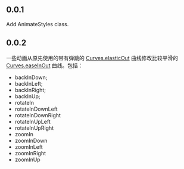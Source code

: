 ## 0.0.1

Add AnimateStyles class.


## 0.0.2

一些动画从原先使用的带有弹跳的 [Curves.elasticOut](https://flutter.github.io/assets-for-api-docs/assets/animation/curve_elastic_out.mp4) 曲线修改比较平滑的 [Curves.easeInOut](https://flutter.github.io/assets-for-api-docs/assets/animation/curve_ease_in_out.mp4) 曲线。包括：

 - backInDown;
 - backInLeft;
 - backInRight;
 - backInUp;
 - rotateIn
 - rotateInDownLeft
 - rotateInDownRight
 - rotateInUpLeft
 - rotateInUpRight
 - zoomIn
 - zoomInDown
 - zoomInLeft
 - zoomInRight
 - zoomInUp
